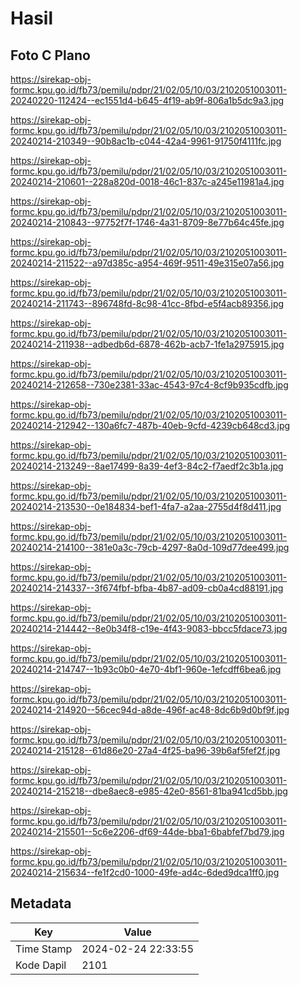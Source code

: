 # Hasil

## Foto C Plano

https://sirekap-obj-formc.kpu.go.id/fb73/pemilu/pdpr/21/02/05/10/03/2102051003011-20240220-112424--ec1551d4-b645-4f19-ab9f-806a1b5dc9a3.jpg

https://sirekap-obj-formc.kpu.go.id/fb73/pemilu/pdpr/21/02/05/10/03/2102051003011-20240214-210349--90b8ac1b-c044-42a4-9961-91750f4111fc.jpg

https://sirekap-obj-formc.kpu.go.id/fb73/pemilu/pdpr/21/02/05/10/03/2102051003011-20240214-210601--228a820d-0018-46c1-837c-a245e11981a4.jpg

https://sirekap-obj-formc.kpu.go.id/fb73/pemilu/pdpr/21/02/05/10/03/2102051003011-20240214-210843--97752f7f-1746-4a31-8709-8e77b64c45fe.jpg

https://sirekap-obj-formc.kpu.go.id/fb73/pemilu/pdpr/21/02/05/10/03/2102051003011-20240214-211522--a97d385c-a954-469f-9511-49e315e07a56.jpg

https://sirekap-obj-formc.kpu.go.id/fb73/pemilu/pdpr/21/02/05/10/03/2102051003011-20240214-211743--896748fd-8c98-41cc-8fbd-e5f4acb89356.jpg

https://sirekap-obj-formc.kpu.go.id/fb73/pemilu/pdpr/21/02/05/10/03/2102051003011-20240214-211938--adbedb6d-6878-462b-acb7-1fe1a2975915.jpg

https://sirekap-obj-formc.kpu.go.id/fb73/pemilu/pdpr/21/02/05/10/03/2102051003011-20240214-212658--730e2381-33ac-4543-97c4-8cf9b935cdfb.jpg

https://sirekap-obj-formc.kpu.go.id/fb73/pemilu/pdpr/21/02/05/10/03/2102051003011-20240214-212942--130a6fc7-487b-40eb-9cfd-4239cb648cd3.jpg

https://sirekap-obj-formc.kpu.go.id/fb73/pemilu/pdpr/21/02/05/10/03/2102051003011-20240214-213249--8ae17499-8a39-4ef3-84c2-f7aedf2c3b1a.jpg

https://sirekap-obj-formc.kpu.go.id/fb73/pemilu/pdpr/21/02/05/10/03/2102051003011-20240214-213530--0e184834-bef1-4fa7-a2aa-2755d4f8d411.jpg

https://sirekap-obj-formc.kpu.go.id/fb73/pemilu/pdpr/21/02/05/10/03/2102051003011-20240214-214100--381e0a3c-79cb-4297-8a0d-109d77dee499.jpg

https://sirekap-obj-formc.kpu.go.id/fb73/pemilu/pdpr/21/02/05/10/03/2102051003011-20240214-214337--3f674fbf-bfba-4b87-ad09-cb0a4cd88191.jpg

https://sirekap-obj-formc.kpu.go.id/fb73/pemilu/pdpr/21/02/05/10/03/2102051003011-20240214-214442--8e0b34f8-c19e-4f43-9083-bbcc5fdace73.jpg

https://sirekap-obj-formc.kpu.go.id/fb73/pemilu/pdpr/21/02/05/10/03/2102051003011-20240214-214747--1b93c0b0-4e70-4bf1-960e-1efcdff6bea6.jpg

https://sirekap-obj-formc.kpu.go.id/fb73/pemilu/pdpr/21/02/05/10/03/2102051003011-20240214-214920--56cec94d-a8de-496f-ac48-8dc6b9d0bf9f.jpg

https://sirekap-obj-formc.kpu.go.id/fb73/pemilu/pdpr/21/02/05/10/03/2102051003011-20240214-215128--61d86e20-27a4-4f25-ba96-39b6af5fef2f.jpg

https://sirekap-obj-formc.kpu.go.id/fb73/pemilu/pdpr/21/02/05/10/03/2102051003011-20240214-215218--dbe8aec8-e985-42e0-8561-81ba941cd5bb.jpg

https://sirekap-obj-formc.kpu.go.id/fb73/pemilu/pdpr/21/02/05/10/03/2102051003011-20240214-215501--5c6e2206-df69-44de-bba1-6babfef7bd79.jpg

https://sirekap-obj-formc.kpu.go.id/fb73/pemilu/pdpr/21/02/05/10/03/2102051003011-20240214-215634--fe1f2cd0-1000-49fe-ad4c-6ded9dca1ff0.jpg


## Metadata

| Key        | Value               |
| ---------- | ------------------- |
| Time Stamp | 2024-02-24 22:33:55 |
| Kode Dapil | 2101                |



